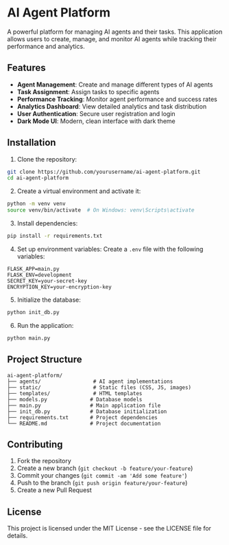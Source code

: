 # AI Agent Platform

A powerful platform for managing AI agents and their tasks. This application allows users to create, manage, and monitor AI agents while tracking their performance and analytics.

## Features

- **Agent Management**: Create and manage different types of AI agents
- **Task Assignment**: Assign tasks to specific agents
- **Performance Tracking**: Monitor agent performance and success rates
- **Analytics Dashboard**: View detailed analytics and task distribution
- **User Authentication**: Secure user registration and login
- **Dark Mode UI**: Modern, clean interface with dark theme

## Installation

1. Clone the repository:
```bash
git clone https://github.com/yourusername/ai-agent-platform.git
cd ai-agent-platform
```

2. Create a virtual environment and activate it:
```bash
python -m venv venv
source venv/bin/activate  # On Windows: venv\Scripts\activate
```

3. Install dependencies:
```bash
pip install -r requirements.txt
```

4. Set up environment variables:
Create a `.env` file with the following variables:
```
FLASK_APP=main.py
FLASK_ENV=development
SECRET_KEY=your-secret-key
ENCRYPTION_KEY=your-encryption-key
```

5. Initialize the database:
```bash
python init_db.py
```

6. Run the application:
```bash
python main.py
```

## Project Structure

```
ai-agent-platform/
├── agents/                 # AI agent implementations
├── static/                 # Static files (CSS, JS, images)
├── templates/              # HTML templates
├── models.py              # Database models
├── main.py                # Main application file
├── init_db.py             # Database initialization
├── requirements.txt       # Project dependencies
└── README.md              # Project documentation
```

## Contributing

1. Fork the repository
2. Create a new branch (`git checkout -b feature/your-feature`)
3. Commit your changes (`git commit -am 'Add some feature'`)
4. Push to the branch (`git push origin feature/your-feature`)
5. Create a new Pull Request

## License

This project is licensed under the MIT License - see the LICENSE file for details.
